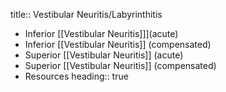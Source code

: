 title:: Vestibular Neuritis/Labyrinthitis

- Inferior [[Vestibular Neuritis]]](acute)
- Inferior [[Vestibular Neuritis]] (compensated)
- Superior [[Vestibular Neuritis]] (acute)
- Superior [[Vestibular Neuritis]] (compensated)
- Resources
  heading:: true